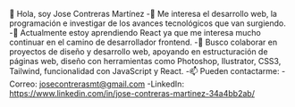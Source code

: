   👋 Hola, soy Jose Contreras Martínez
  -👀 Me interesa el desarrollo web, la programación e investigar de los avances tecnológicos que van surgiendo. 
  -🌱 Actualmente estoy aprendiendo React ya que me interesa mucho continuar en el camino de desarrollador frontend.
  -💞️ Busco colaborar en proyectos de diseño y desarrollo web, apoyando en estructuración de páginas web, diseño con herramientas como Photoshop, Ilustrator, CSS3, Tailwind, funcionalidad con JavaScript y React.
  -📫 Pueden contactarme: 
      -Correo: josecontrerasmt@gmail.com
    	-LinkedIn: https://www.linkedin.com/in/jose-contreras-martinez-34a4bb2ab/ 
